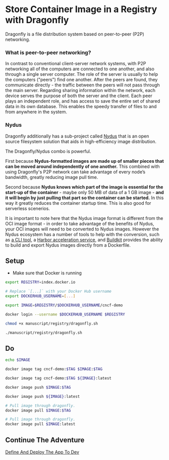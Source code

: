 # Store Container Image in a Registry with Dragonfly

Dragonfly is a file distribution system based on peer-to-peer (P2P) networking.

### What is peer-to-peer networking?

In contrast to conventional client-server network systems, with P2P networking all of the computers are connected to one another, and also through a single server computer. The role of the server is usually to help the computers ("peers") find one another. After the peers are found, they communicate directly - the traffic between the peers will not pass through the main server. Regarding sharing information within the network, each device serves the purpose of both the server and the client. Each peer plays an independent role, and has access to save the entire set of shared data in its own database. This enables the speedy transfer of files to and from anywhere in the system.

### Nydus

Dragonfly additionally has a sub-project called [Nydus](https://nydus.dev/) that is an open source filesystem solution that aids in high-efficiency image distribution.

The Dragonfly/Nydus combo is powerful. 

First because **Nydus-formatted images are made up of smaller pieces that can be moved around independently of one another.** This combined with using Dragonfly's P2P network can take advantage of every node’s bandwidth, greatly reducing image pull time.

Second because **Nydus knows which part of the image is essential for the start-up of the container** - maybe only 50 MB of data of a 1 GB image - **and it will begin by just pulling that part so the container can be started.** In this way it greatly reduces the container startup time. This is also good for serverless scenerios.  

It is important to note here that the Nydus image format is different from the OCI image format - in order to take advantage of the benefits of Nydus, your OCI images will need to be converted to Nydus images. However the Nydus ecosystem has a number of tools to help with the conversion, such as [a CLI tool](https://github.com/dragonflyoss/image-service/blob/master/docs/nydusify.md), a [Harbor acceleration service](https://github.com/goharbor/acceleration-service), and [Buildkit](https://github.com/moby/buildkit/issues/2046) provides the ability to build and export Nydus images directly from a Dockerfile.

## Setup

* Make sure that Docker is running

```bash
export REGISTRY=index.docker.io

# Replace `[...]` with your Docker Hub username
export DOCKERHUB_USERNAME=[...]

export IMAGE=$REGISTRY/$DOCKERHUB_USERNAME/cncf-demo

docker login --username $DOCKERHUB_USERNAME $REGISTRY

chmod +x manuscript/registry/dragonfly.sh

./manuscript/registry/dragonfly.sh
```

## Do

```bash
echo $IMAGE

docker image tag cncf-demo:$TAG $IMAGE:$TAG

docker image tag cncf-demo:$TAG ${IMAGE}:latest

docker image push $IMAGE:$TAG

docker image push ${IMAGE}:latest

# Pull image through dragonfly.
docker image pull $IMAGE:$TAG

# Pull image through dragonfly.
docker image pull $IMAGE:latest
```

## Continue The Adventure

[Define And Deploy The App To Dev](../define-deploy-dev/README.md)
